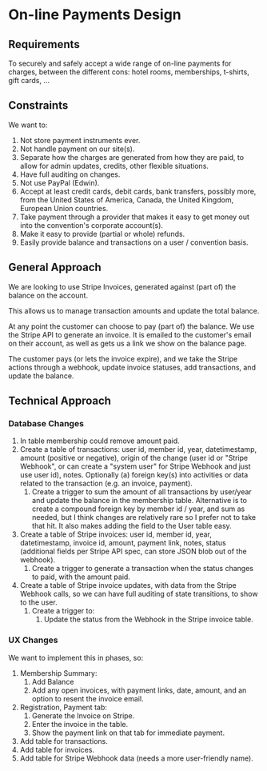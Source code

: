 # On-line Payments Design

## Requirements

To securely and safely accept a wide range of on-line payments for charges, between the different cons: hotel rooms, memberships, t-shirts, gift cards, ...

## Constraints

We want to:

1. Not store payment instruments ever.
2. Not handle payment on our site(s).
3. Separate how the charges are generated from how they are paid, to allow for admin updates, credits, other flexible situations.
4. Have full auditing on changes.
5. Not use PayPal (Edwin).
6. Accept at least credit cards, debit cards, bank transfers, possibly more, from the United States of America, Canada, the United Kingdom, European Union countries.
7. Take payment through a provider that makes it easy to get money out into the convention's corporate account(s).
8. Make it easy to provide (partial or whole) refunds.
9. Easily provide balance and transactions on a user / convention basis.

## General Approach

We are looking to use Stripe Invoices, generated against (part of) the balance on the account.

This allows us to manage transaction amounts and update the total balance.

At any point the customer can choose to pay (part of) the balance. We use the Stripe API to generate an invoice. It is emailed to the customer's email on their account, as well as gets us a link we show on the balance page.

The customer pays (or lets the invoice expire), and we take the Stripe actions through a webhook, update invoice statuses, add transactions, and update the balance.

## Technical Approach

### Database Changes

1. In table membership could remove amount paid.
1. Create a table of transactions: user id, member id, year, datetimestamp, amount (positive or negative), origin of the change (user id or "Stripe Webhook", or can create a "system user" for Stripe Webhook and just use user id), notes. Optionally (a) foreign key(s) into activities or data related to the transaction (e.g. an invoice, payment).
    1. Create a trigger to sum the amount of all transactions by user/year and update the balance in the membership table.
    Alternative is to create a compound foreign key by member id / year, and sum as needed, but I think changes are relatively rare so I prefer not to take that hit. It also makes adding the field to the User table easy.
1. Create a table of Stripe invoices: user id, member id, year, datetimestamp, invoice id, amount, payment link, notes, status (additional fields per Stripe API spec, can store JSON blob out of the webhook).
   1. Create a trigger to generate a transaction when the status changes to paid, with the amount paid.
1. Create a table of Stripe invoice updates, with data from the Stripe Webhook calls, so we can have full auditing of state transitions, to show to the user.
    1. Create a trigger to:
       1. Update the status from the Webhook in the Stripe invoice table.

### UX Changes

We want to implement this in phases, so:

1. Membership Summary:
   1. Add Balance
   1. Add any open invoices, with payment links, date, amount, and an option to resent the invoice email.
1. Registration, Payment tab:
   1. Generate the Invoice on Stripe.
   1. Enter the invoice in the table.
   1. Show the payment link on that tab for immediate payment.
1. Add table for transactions.
1. Add table for invoices.
1. Add table for Stripe Webhook data (needs a more user-friendly name).

